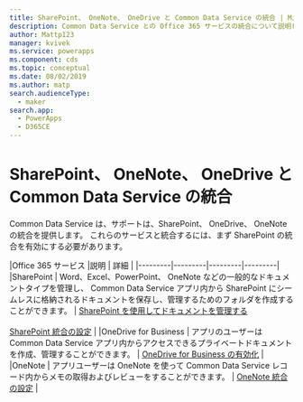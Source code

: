 ```yaml
---
title: SharePoint、 OneNote、 OneDrive と Common Data Service の統合 | Microsoft Docs
description: Common Data Service との Office 365 サービスの統合について説明します。
author: Mattp123
manager: kvivek
ms.service: powerapps
ms.component: cds
ms.topic: conceptual
ms.date: 08/02/2019
ms.author: matp
search.audienceType:
  - maker
search.app:
  - PowerApps
  - D365CE
---
```


# <a name="sharepoint-onenote-and-onedrive-integration-with-common-data-service"></a>SharePoint、 OneNote、 OneDrive と Common Data Service の統合

Common Data Service は、サポートは、SharePoint、 OneDrive、 OneNote の統合を提供します。 これらのサービスと統合するには、まず SharePoint の統合を有効にする必要があります。   


|Office 365 サービス  |説明  | 詳細  |
|---------|---------|---------|---------|
|SharePoint     |  Word、Excel、PowerPoint、 OneNote などの一般的なドキュメントタイプを管理し、 Common Data Service アプリ内から SharePoint にシームレスに格納されるドキュメントを保存し、管理するためのフォルダを作成することができます。     |  [SharePoint を使用してドキュメントを管理する](/dynamics365/customer-engagement/admin/manage-documents-using-sharepoint) <br /> <br /> [SharePoint 統合の設定](/dynamics365/customer-engagement/admin/set-up-sharepoint-integration)     |
|OneDrive for Business     |  アプリのユーザーは Common Data Service アプリ内からアクセスできるプライベートドキュメントを作成、管理することができます。      |  [OneDrive  for Business の有効化](/dynamics365/customer-engagement/admin/enable-onedrive-for-business)     |
|OneNote     | アプリユーザーは OneNote を使って Common Data Service レコード内からメモの取得およびレビューをすることができます。      |   [OneNote 統合の設定](/dynamics365/customer-engagement/admin/set-up-onenote-integration-in-dynamics-365)   | 
